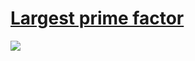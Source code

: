 # [Largest prime factor](https://projecteuler.net/problem=3)

![](https://raw.githubusercontent.com/japaric/eulermark.rs/master/plots/003.png)
